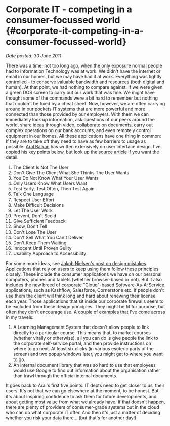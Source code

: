# Corporate IT - competing in a consumer-focussed world {#corporate-it-competing-in-a-consumer-focussed-world}

_Date posted: 30 June 2011_

There was a time, not too long ago, when the only exposure normal people had to Information Technology was at work. We didn't have the internet or email in our homes, but we may have had it at work. Everything was tightly controlled - to conserve valuable bandwidth and resources (both digital and human). At that point, we had nothing to compare against. If we were given a green DOS screen to carry out our work that was fine. We might have thought some of the commands were a bit hard to remember but nothing that couldn't be fixed by a cheat sheet. Now, however, we are often carrying around in our pockets IT systems that are more powerful and more connected than those provided by our employers. With them we can immediately look up information, ask questions of our peers around the world, share ideas through video, collaborate on documents, carry out complex operations on our bank accounts, and even remotely control equipment in our homes. All these applications have one thing in common: If they are to take off they need to have as few barriers to usage as possible. [Aral Balkan](http://aralbalkan.com/) has written extensively on user interface design. I've copied his key points below, but look up the [source article](http://aralbalkan.com/687) if you want the detail.

1.  The Client Is Not The User
2.  Don't Give The Client What She Thinks The User Wants
3.  You Do Not Know What Your User Wants
4.  Only Users Know What Users Want
5.  Test Early, Test Often, Then Test Again
6.  Talk One Language
7.  Respect User Effort
8.  Make Difficult Decisions
9.  Let The User Work
10.  Prevent, Don't Scold
11.  Give Sufficient Feedback
12.  Show, Don't Tell
13.  Don't Lose The User
14.  Don't Sell What You Can't Deliver
15.  Don't Keep Them Waiting
16.  Innocent Until Proven Guilty
17.  Usability Approach to Accessibility

For some more ideas, see [Jakob Nielsen's post on design mistakes](http://www.useit.com/alertbox/application-mistakes.html). Applications that rely on users to keep using them follow these principles closely. These include the consumer applications we have on our personal computers, phones and tablets (whether browser-based or not). But it also includes the new breed of corporate "Cloud"-based Software-As-A-Service applications, such as Kashflow, Salesforce, Cornerstone etc. If people don't use them the client will think long and hard about renewing their license each year. Those applications that sit inside our corporate firewalls seem to be excluded from these design principles. They might be fit for purpose, but often they don't encourage use. A couple of examples that I've come across in my travels:

1.  A Learning Management System that doesn't allow people to link directly to a particular course. This means that, to market courses (whether virally or otherwise), all you can do is give people the link to the corporate self-service portal, and then provide instructions on where to go next. At least six clicks (in various esoteric parts of the screen) and two popup windows later, you might get to where you want to go.
2.  An internal document library that was so hard to use that employees would use Google to find out information about the organisation rather than trawl through the official internal documents.

It goes back to Aral's first five points. IT depts need to get closer to us, their users. It's not that we can go elsewhere at the moment, to be honest. But it's about inspiring confidence to ask them for future developments, and about getting most value from what we already have. If that doesn't happen, there are plenty of providers of consumer-grade systems out in the cloud who can do what corporate IT offer. And then it's just a matter of deciding whether you risk your data there... (but that's for another day!)